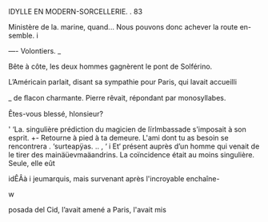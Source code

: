  

IDYLLE EN MODERN-SORCELLERIE. . 83

Ministère de la. marine, quand... Nous pouvons donc achever la route en-
semble. i

—- Volontiers. _

Bête à côte, les deux hommes gagnèrent le pont de Solférino.

L’Américain parlait, disant sa sympathie pour Paris, qui lavait accueilli

_ de ﬂacon charmante. Pierre rêvait, répondant par monosyllabes.

Êtes-vous blessé, hlonsieur?

' ‘La. singulière prédiction du magicien de lïrlmbassade s'imposait à son
esprit.
+- Retourne à pied à ta demeure. L'ami dont tu as besoin se rencontrera
. ‘surteapÿas. .. , ‘
i Et‘ présent auprès d’un homme qui venait de le tirer des
mainäüevmaäandrins. La coïncidence était au moins singulière. Seule, elle eût

idÊÂà  i jeumarquis, mais survenant après l'incroyable enchaîne-

       
   

  

w

 posada del Cid, l’avait amené a Paris, l'avait mis

 

 

